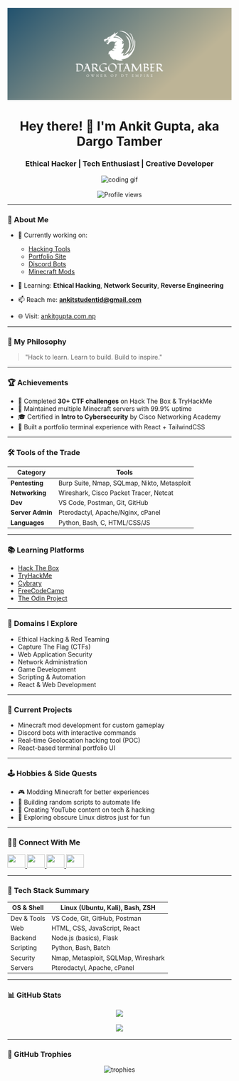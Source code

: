 ![cover](https://github.com/hyperdargo/hyperdargo/blob/main/cover.png)

<h1 align="center">Hey there! 👋 I'm Ankit Gupta, aka Dargo Tamber</h1>
<h3 align="center">Ethical Hacker | Tech Enthusiast | Creative Developer</h3>

<p align="center">
  <img src="https://media2.giphy.com/media/qgQUggAC3Pfv687qPC/giphy.gif" width="400" alt="coding gif"><br><br>
  <img src="https://komarev.com/ghpvc/?username=hyperdargo&label=Profile%20views&color=0e75b6&style=flat" alt="Profile views" />
</p>

---

### 🚀 About Me

- 🔭 Currently working on:  
  - [Hacking Tools](https://github.com/hyperdargo/Geolocation)  
  - [Portfolio Site](https://github.com/hyperdargo/ankitgupta-portfolio-v3)  
  - [Discord Bots](https://github.com/hyperdargo/dt-discord-bot)  
  - [Minecraft Mods](https://modrinth.com/organization/dtempire)

- 🌱 Learning: **Ethical Hacking**, **Network Security**, **Reverse Engineering**

- 📫 Reach me: **ankitstudentid@gmail.com**

- 🌐 Visit: [ankitgupta.com.np](https://ankitgupta.com.np)

---

### 🎯 My Philosophy

> "Hack to learn. Learn to build. Build to inspire."

---

### 🏆 Achievements

- 🥇 Completed **30+ CTF challenges** on Hack The Box & TryHackMe  
- 🧠 Maintained multiple Minecraft servers with 99.9% uptime  
- 🎓 Certified in **Intro to Cybersecurity** by Cisco Networking Academy  
- 🚀 Built a portfolio terminal experience with React + TailwindCSS

---

### 🛠️ Tools of the Trade

| Category | Tools |
|---------|-------|
| **Pentesting** | Burp Suite, Nmap, SQLmap, Nikto, Metasploit |
| **Networking** | Wireshark, Cisco Packet Tracer, Netcat |
| **Dev** | VS Code, Postman, Git, GitHub |
| **Server Admin** | Pterodactyl, Apache/Nginx, cPanel |
| **Languages** | Python, Bash, C, HTML/CSS/JS |

---

### 📚 Learning Platforms

- [Hack The Box](https://www.hackthebox.com/)
- [TryHackMe](https://tryhackme.com/)
- [Cybrary](https://www.cybrary.it/)
- [FreeCodeCamp](https://www.freecodecamp.org/)
- [The Odin Project](https://www.theodinproject.com/)

---

### 🧠 Domains I Explore

- Ethical Hacking & Red Teaming  
- Capture The Flag (CTFs)  
- Web Application Security  
- Network Administration  
- Game Development  
- Scripting & Automation  
- React & Web Development

---

### 🧩 Current Projects

- Minecraft mod development for custom gameplay  
- Discord bots with interactive commands  
- Real-time Geolocation hacking tool (POC)  
- React-based terminal portfolio UI

---

### 🕹️ Hobbies & Side Quests

- 🎮 Modding Minecraft for better experiences  
- 🧪 Building random scripts to automate life  
- 🎥 Creating YouTube content on tech & hacking  
- 🌌 Exploring obscure Linux distros just for fun

---

### 🧑‍💻 Connect With Me

<p align="left">
  <a href="https://twitter.com/dargotamber_yt" target="_blank">
    <img src="https://raw.githubusercontent.com/rahuldkjain/github-profile-readme-generator/master/src/images/icons/Social/twitter.svg" height="30" width="40" />
  </a>
  <a href="https://instagram.com/_ankit_shah_dt_" target="_blank">
    <img src="https://raw.githubusercontent.com/rahuldkjain/github-profile-readme-generator/master/src/images/icons/Social/instagram.svg" height="30" width="40" />
  </a>
  <a href="https://www.youtube.com/@DargoTamber" target="_blank">
    <img src="https://raw.githubusercontent.com/rahuldkjain/github-profile-readme-generator/master/src/images/icons/Social/youtube.svg" height="30" width="40" />
  </a>
  <a href="https://discord.gg/zGxRRE3MS9" target="_blank">
    <img src="https://raw.githubusercontent.com/rahuldkjain/github-profile-readme-generator/master/src/images/icons/Social/discord.svg" height="30" width="40" />
  </a>
</p>

---

### 🧰 Tech Stack Summary

| OS & Shell | Linux (Ubuntu, Kali), Bash, ZSH |
|------------|----------------------------------|
| Dev & Tools | VS Code, Git, GitHub, Postman |
| Web | HTML, CSS, JavaScript, React |
| Backend | Node.js (basics), Flask |
| Scripting | Python, Bash, Batch |
| Security | Nmap, Metasploit, SQLMap, Wireshark |
| Servers | Pterodactyl, Apache, cPanel |

---

### 📊 GitHub Stats

<p align="center">
  <img src="https://github-readme-stats.vercel.app/api/top-langs?username=hyperdargo&show_icons=true&locale=en&layout=compact&hide_title=true&bg_color=0d1117" height="160" />
</p>

<p align="center">
  <img src="https://github-readme-stats.vercel.app/api?username=hyperdargo&show_icons=true&locale=en&hide=prs&count_private=true&hide_title=true&bg_color=0d1117" height="160" />
</p>

---

### 🏅 GitHub Trophies

<p align="center">
  <img src="https://github-profile-trophy.vercel.app/?username=hyperdargo&theme=algolia&margin-w=5&margin-h=5" alt="trophies">
</p>
